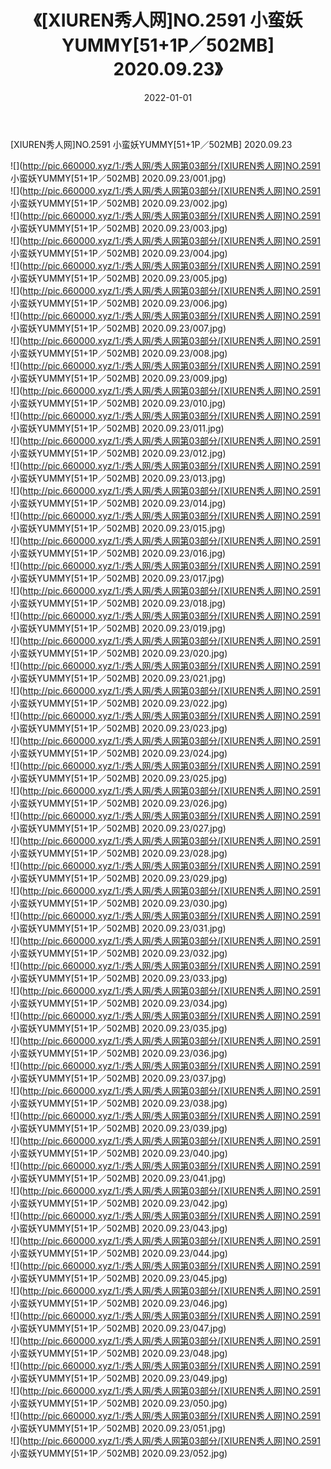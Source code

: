 ﻿---
layout: post
title:  《[XIUREN秀人网]NO.2591 小蛮妖YUMMY[51+1P／502MB] 2020.09.23》
date:   2022-01-01
img: http://pic.660000.xyz/1:/秀人网/秀人网第03部分/[XIUREN秀人网]NO.2591 小蛮妖YUMMY[51+1P／502MB] 2020.09.23/000.jpg
categories: [美女, 清纯, 唯美]
---

[XIUREN秀人网]NO.2591 小蛮妖YUMMY[51+1P／502MB] 2020.09.23

 ![](http://pic.660000.xyz/1:/秀人网/秀人网第03部分/[XIUREN秀人网]NO.2591 小蛮妖YUMMY[51+1P／502MB] 2020.09.23/001.jpg) <br>![](http://pic.660000.xyz/1:/秀人网/秀人网第03部分/[XIUREN秀人网]NO.2591 小蛮妖YUMMY[51+1P／502MB] 2020.09.23/002.jpg) <br>![](http://pic.660000.xyz/1:/秀人网/秀人网第03部分/[XIUREN秀人网]NO.2591 小蛮妖YUMMY[51+1P／502MB] 2020.09.23/003.jpg) <br>![](http://pic.660000.xyz/1:/秀人网/秀人网第03部分/[XIUREN秀人网]NO.2591 小蛮妖YUMMY[51+1P／502MB] 2020.09.23/004.jpg) <br>![](http://pic.660000.xyz/1:/秀人网/秀人网第03部分/[XIUREN秀人网]NO.2591 小蛮妖YUMMY[51+1P／502MB] 2020.09.23/005.jpg) <br>![](http://pic.660000.xyz/1:/秀人网/秀人网第03部分/[XIUREN秀人网]NO.2591 小蛮妖YUMMY[51+1P／502MB] 2020.09.23/006.jpg) <br>![](http://pic.660000.xyz/1:/秀人网/秀人网第03部分/[XIUREN秀人网]NO.2591 小蛮妖YUMMY[51+1P／502MB] 2020.09.23/007.jpg) <br>![](http://pic.660000.xyz/1:/秀人网/秀人网第03部分/[XIUREN秀人网]NO.2591 小蛮妖YUMMY[51+1P／502MB] 2020.09.23/008.jpg) <br>![](http://pic.660000.xyz/1:/秀人网/秀人网第03部分/[XIUREN秀人网]NO.2591 小蛮妖YUMMY[51+1P／502MB] 2020.09.23/009.jpg) <br>![](http://pic.660000.xyz/1:/秀人网/秀人网第03部分/[XIUREN秀人网]NO.2591 小蛮妖YUMMY[51+1P／502MB] 2020.09.23/010.jpg) <br>![](http://pic.660000.xyz/1:/秀人网/秀人网第03部分/[XIUREN秀人网]NO.2591 小蛮妖YUMMY[51+1P／502MB] 2020.09.23/011.jpg) <br>![](http://pic.660000.xyz/1:/秀人网/秀人网第03部分/[XIUREN秀人网]NO.2591 小蛮妖YUMMY[51+1P／502MB] 2020.09.23/012.jpg) <br>![](http://pic.660000.xyz/1:/秀人网/秀人网第03部分/[XIUREN秀人网]NO.2591 小蛮妖YUMMY[51+1P／502MB] 2020.09.23/013.jpg) <br>![](http://pic.660000.xyz/1:/秀人网/秀人网第03部分/[XIUREN秀人网]NO.2591 小蛮妖YUMMY[51+1P／502MB] 2020.09.23/014.jpg) <br>![](http://pic.660000.xyz/1:/秀人网/秀人网第03部分/[XIUREN秀人网]NO.2591 小蛮妖YUMMY[51+1P／502MB] 2020.09.23/015.jpg) <br>![](http://pic.660000.xyz/1:/秀人网/秀人网第03部分/[XIUREN秀人网]NO.2591 小蛮妖YUMMY[51+1P／502MB] 2020.09.23/016.jpg) <br>![](http://pic.660000.xyz/1:/秀人网/秀人网第03部分/[XIUREN秀人网]NO.2591 小蛮妖YUMMY[51+1P／502MB] 2020.09.23/017.jpg) <br>![](http://pic.660000.xyz/1:/秀人网/秀人网第03部分/[XIUREN秀人网]NO.2591 小蛮妖YUMMY[51+1P／502MB] 2020.09.23/018.jpg) <br>![](http://pic.660000.xyz/1:/秀人网/秀人网第03部分/[XIUREN秀人网]NO.2591 小蛮妖YUMMY[51+1P／502MB] 2020.09.23/019.jpg) <br>![](http://pic.660000.xyz/1:/秀人网/秀人网第03部分/[XIUREN秀人网]NO.2591 小蛮妖YUMMY[51+1P／502MB] 2020.09.23/020.jpg) <br>![](http://pic.660000.xyz/1:/秀人网/秀人网第03部分/[XIUREN秀人网]NO.2591 小蛮妖YUMMY[51+1P／502MB] 2020.09.23/021.jpg) <br>![](http://pic.660000.xyz/1:/秀人网/秀人网第03部分/[XIUREN秀人网]NO.2591 小蛮妖YUMMY[51+1P／502MB] 2020.09.23/022.jpg) <br>![](http://pic.660000.xyz/1:/秀人网/秀人网第03部分/[XIUREN秀人网]NO.2591 小蛮妖YUMMY[51+1P／502MB] 2020.09.23/023.jpg) <br>![](http://pic.660000.xyz/1:/秀人网/秀人网第03部分/[XIUREN秀人网]NO.2591 小蛮妖YUMMY[51+1P／502MB] 2020.09.23/024.jpg) <br>![](http://pic.660000.xyz/1:/秀人网/秀人网第03部分/[XIUREN秀人网]NO.2591 小蛮妖YUMMY[51+1P／502MB] 2020.09.23/025.jpg) <br>![](http://pic.660000.xyz/1:/秀人网/秀人网第03部分/[XIUREN秀人网]NO.2591 小蛮妖YUMMY[51+1P／502MB] 2020.09.23/026.jpg) <br>![](http://pic.660000.xyz/1:/秀人网/秀人网第03部分/[XIUREN秀人网]NO.2591 小蛮妖YUMMY[51+1P／502MB] 2020.09.23/027.jpg) <br>![](http://pic.660000.xyz/1:/秀人网/秀人网第03部分/[XIUREN秀人网]NO.2591 小蛮妖YUMMY[51+1P／502MB] 2020.09.23/028.jpg) <br>![](http://pic.660000.xyz/1:/秀人网/秀人网第03部分/[XIUREN秀人网]NO.2591 小蛮妖YUMMY[51+1P／502MB] 2020.09.23/029.jpg) <br>![](http://pic.660000.xyz/1:/秀人网/秀人网第03部分/[XIUREN秀人网]NO.2591 小蛮妖YUMMY[51+1P／502MB] 2020.09.23/030.jpg) <br>![](http://pic.660000.xyz/1:/秀人网/秀人网第03部分/[XIUREN秀人网]NO.2591 小蛮妖YUMMY[51+1P／502MB] 2020.09.23/031.jpg) <br>![](http://pic.660000.xyz/1:/秀人网/秀人网第03部分/[XIUREN秀人网]NO.2591 小蛮妖YUMMY[51+1P／502MB] 2020.09.23/032.jpg) <br>![](http://pic.660000.xyz/1:/秀人网/秀人网第03部分/[XIUREN秀人网]NO.2591 小蛮妖YUMMY[51+1P／502MB] 2020.09.23/033.jpg) <br>![](http://pic.660000.xyz/1:/秀人网/秀人网第03部分/[XIUREN秀人网]NO.2591 小蛮妖YUMMY[51+1P／502MB] 2020.09.23/034.jpg) <br>![](http://pic.660000.xyz/1:/秀人网/秀人网第03部分/[XIUREN秀人网]NO.2591 小蛮妖YUMMY[51+1P／502MB] 2020.09.23/035.jpg) <br>![](http://pic.660000.xyz/1:/秀人网/秀人网第03部分/[XIUREN秀人网]NO.2591 小蛮妖YUMMY[51+1P／502MB] 2020.09.23/036.jpg) <br>![](http://pic.660000.xyz/1:/秀人网/秀人网第03部分/[XIUREN秀人网]NO.2591 小蛮妖YUMMY[51+1P／502MB] 2020.09.23/037.jpg) <br>![](http://pic.660000.xyz/1:/秀人网/秀人网第03部分/[XIUREN秀人网]NO.2591 小蛮妖YUMMY[51+1P／502MB] 2020.09.23/038.jpg) <br>![](http://pic.660000.xyz/1:/秀人网/秀人网第03部分/[XIUREN秀人网]NO.2591 小蛮妖YUMMY[51+1P／502MB] 2020.09.23/039.jpg) <br>![](http://pic.660000.xyz/1:/秀人网/秀人网第03部分/[XIUREN秀人网]NO.2591 小蛮妖YUMMY[51+1P／502MB] 2020.09.23/040.jpg) <br>![](http://pic.660000.xyz/1:/秀人网/秀人网第03部分/[XIUREN秀人网]NO.2591 小蛮妖YUMMY[51+1P／502MB] 2020.09.23/041.jpg) <br>![](http://pic.660000.xyz/1:/秀人网/秀人网第03部分/[XIUREN秀人网]NO.2591 小蛮妖YUMMY[51+1P／502MB] 2020.09.23/042.jpg) <br>![](http://pic.660000.xyz/1:/秀人网/秀人网第03部分/[XIUREN秀人网]NO.2591 小蛮妖YUMMY[51+1P／502MB] 2020.09.23/043.jpg) <br>![](http://pic.660000.xyz/1:/秀人网/秀人网第03部分/[XIUREN秀人网]NO.2591 小蛮妖YUMMY[51+1P／502MB] 2020.09.23/044.jpg) <br>![](http://pic.660000.xyz/1:/秀人网/秀人网第03部分/[XIUREN秀人网]NO.2591 小蛮妖YUMMY[51+1P／502MB] 2020.09.23/045.jpg) <br>![](http://pic.660000.xyz/1:/秀人网/秀人网第03部分/[XIUREN秀人网]NO.2591 小蛮妖YUMMY[51+1P／502MB] 2020.09.23/046.jpg) <br>![](http://pic.660000.xyz/1:/秀人网/秀人网第03部分/[XIUREN秀人网]NO.2591 小蛮妖YUMMY[51+1P／502MB] 2020.09.23/047.jpg) <br>![](http://pic.660000.xyz/1:/秀人网/秀人网第03部分/[XIUREN秀人网]NO.2591 小蛮妖YUMMY[51+1P／502MB] 2020.09.23/048.jpg) <br>![](http://pic.660000.xyz/1:/秀人网/秀人网第03部分/[XIUREN秀人网]NO.2591 小蛮妖YUMMY[51+1P／502MB] 2020.09.23/049.jpg) <br>![](http://pic.660000.xyz/1:/秀人网/秀人网第03部分/[XIUREN秀人网]NO.2591 小蛮妖YUMMY[51+1P／502MB] 2020.09.23/050.jpg) <br>![](http://pic.660000.xyz/1:/秀人网/秀人网第03部分/[XIUREN秀人网]NO.2591 小蛮妖YUMMY[51+1P／502MB] 2020.09.23/051.jpg) <br>![](http://pic.660000.xyz/1:/秀人网/秀人网第03部分/[XIUREN秀人网]NO.2591 小蛮妖YUMMY[51+1P／502MB] 2020.09.23/052.jpg) <br>